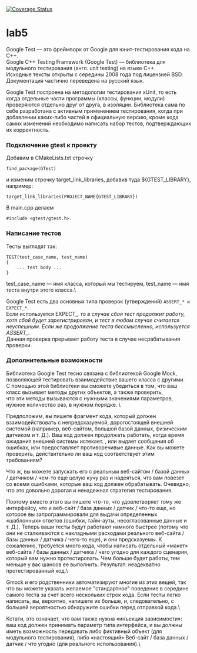 [![Coverage Status](https://coveralls.io/repos/github/AnyaAP/labb5/badge.svg?branch=main)](https://coveralls.io/github/AnyaAP/labb5?branch=main)
# lab5
Google Test — это фреймворк от Google для юнит-тестирования кода на С++.\
Google C++ Testing Framework (Google Test) — библиотека для модульного тестирования (англ. unit testing) на языке С++.\
Исходные тексты открыты с середины 2008 года под лицензией BSD. Документация частично переведена на русский язык.

Google Test построена на методологии тестирования xUnit, то есть когда отдельные части программы (классы, функции, модули) проверяются отдельно друг от друга, в изоляции. Библиотека сама по себе разработана с активным применением тестирования, когда при добавлении каких-либо частей в официальную версию, кроме кода самих изменений необходимо написать набор тестов, подтверждающих их корректность. 

### Подключение gtest к проекту

Добавим в CMakeLists.txt строчку
```
find_package(GTest)
```
и изменим строчку target_link_libraries, добавив туда ${GTEST_LIBRARY}, например:

```
target_link_libraries(PROJECT_NAME{GTEST_LIBRARY})
```
В main.cpp делаем
```
#include <gtest/gtest.h>.
```

### Hаписание тестов
Тесты выглядят так:
```
TEST(test_case_name, test_name)
{
    ... test body ...
}
```
test_case_name — имя классa, который мы тестируем, test_name — имя теста внутри этого классa.\

Google Test есть два основных типа проверок (утверждений) ` ASSERT_* и EXPECT_* `.\
Если используется EXPECT_*, то в случае сбоя тест продолжит работу, хотя сбой будет зарегистрирован, 
и тест в любом случае считается неуспешным. Если же продолжение теста бессмысленно, используется ASSERT_*. \
Данная проверка прерывает работу теста в случае несрабатывания проверки. 


### Дополнительные возможности
Библиотека Google Test тесно связана с библиотекой Google Mock, позволяющей тестировать взаимодействие вашего класса с другими.\
С помощью этой библиотеки вы сможете убедиться в том, что ваш класс вызывает методы других объектов, а также проверить, \
что эти методы вызываются с нужными значениями параметров, нужное количество раз, в нужном порядке. \

Предположим, вы пишете фрагмент кода, который должен взаимодействовать с непредсказуемой, дорогостоящей внешней системой (например, веб-сайтом, большой базой данных, физическим датчиком и т. Д.). Ваш код должен продолжать работать, когда время ожидания внешней системы истекает. , или выдает сообщения об ошибках, или предоставляет противоречивые данные. Как вы можете проверить, действительно ли ваш код соответствует этим требованиям?

Что ж, вы можете запускать его с реальным веб-сайтом / базой данных / датчиком / чем-то еще целую кучу раз и надеяться, что вам повезет со всеми ошибками, которые ваш код должен обрабатывать. Очевидно, что это довольно дорогая и ненадежная стратегия тестирования.

Поэтому вместо этого вы пишете что-то, что удовлетворяет тому же интерфейсу, что и веб-сайт / база данных / датчик / что-то еще, но которое вы запрограммировали для выдачи определенных «шаблонных» ответов (ошибки, тайм-ауты, несогласованные данные и т. Д.). Теперь ваши тесты будут работают намного быстрее (потому что они не сталкиваются с накладными расходами реального веб-сайта / базы данных / датчика / чего-то еще), и они предсказуемы. К сожалению, требуется много кода, чтобы написать отдельный «макет» веб-сайта / базы данных / датчика / чего угодно для каждого сценария, который вам нужно протестировать. Чем больше будет работы, тем меньше у вас шансов ее выполнить. Результат: неадекватно протестированный код.\

Gmock и его родственники автоматизируют многие из этих вещей, так что вы можете указать желаемое "стандартное" поведение в середине самого теста за счет всего нескольких строк кода. Если тесты легко написать, вы, вероятно, напишете их больше, и, следовательно, с большей вероятностью обнаружите ошибки перед отправкой кода.\

Кстати, это означает, что вам также нужна «инъекция зависимости»: ваш код должен принимать параметр типа интерфейса, и вы должны иметь возможность передавать либо фиктивный объект (для модульного тестирования), либо «настоящий» Веб-сайт / база данных / датчик / что угодно (для реального использования).\

